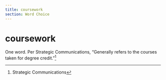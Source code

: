 ```yaml
---
title: coursework
section: Word Choice
---
```

# coursework

One word. Per Strategic Communications, “Generally refers to the courses taken for degree credit.”[^37]

[^37]: Strategic Communications